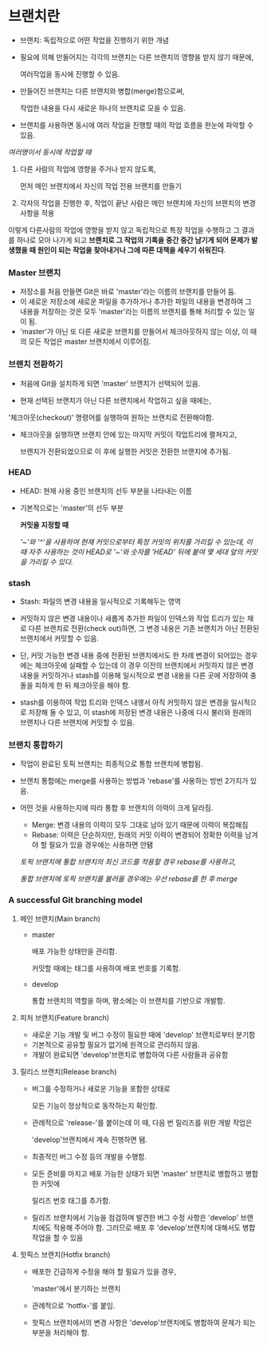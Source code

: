 # 브랜치란

- 브랜치: 독립적으로 어떤 작업을 진행하기 위한 개념

- 필요에 의해 만들어지는 각각의 브랜치는 다른 브랜치의 영향을 받지 않기 때문에,

   여러작업을 동시에 진행할 수 있음.

- 만들어진 브랜치는 다른 브랜치와 병합(merge)함으로써, 

  작업한 내용을 다시 새로운 하나의 브랜치로 모을 수 있음.

- 브랜치를 사용하면 동시에 여러 작업을 진행할 때의 작업 흐름을 한눈에 파악할 수 있음.


*여러명이서 동시에 작업할 때*

1. 다른 사람의 작업에 영향을 주거나 받지 않도록, 

   먼저 메인 브랜치에서 자신의 작업 전용 브랜치를 만들기

2. 각자의 작업을 진행한 후, 작업이 끝난 사람은 메인 브랜치에 자신의 브랜치의 변경사항을 적용

이렇게 다른사람의 작업에 영향을 받지 않고 독립적으로 특정 작업을 수행하고 그 결과를 하나로 모아 나가게 되고 
**브랜치로 그 작업의 기록을 중간 중간 남기게 되어 문제가 발생했을 때 원인이 되는 작업을 찾아내거나 그에 따른 대책을 세우기 쉬워진다**.


### Master 브랜치

- 저장소를 처음 만들면 Git은 바로 'master'라는 이름의 브랜치를 만들어 둠.
- 이 새로운 저장소에 새로운 파일을 추가하거나 추가한 파일의 내용을 변경하여 그 내용을 저장하는 것은 모두 'master'라는 이름의 브랜치를 통해 처리할 수 있는 일이 됨.
- 'master'가 아닌 또 다른 새로운 브랜치를 만들어서 체크아웃하지 않는 이상, 이 때의 모든 작업은 master 브랜치에서 이루어짐.

### 브랜치 전환하기

- 처음에 Git을 설치하게 되면 'master' 브랜치가 선택되어 있음.

-  현재 선택된 브랜치가 아닌 다른 브랜치에서 작업하고 싶을 때에는, 

  '체크아웃(checkout)' 명령어를 실행하여 원하는 브랜치로 전환해야함.

- 체크아웃을 실행하면 브랜치 안에 있는 마지막 커밋이 작업트리에 펼쳐지고,

  브랜치가 전환되었으므로 이 후에 실행한 커밋은 전환한 브랜치에 추가됨.

### HEAD

- HEAD: 현재 사용 중인 브랜치의 선두 부분을 나타내는 이름

- 기본적으로는 'master'의 선두 부분

   **커밋을 지정할 때**

   *'~'와 '^'을 사용하여 현재 커밋으로부터 특정 커밋의 위치를 가리킬 수 있는데,  이 때 자주 사용하는 것이 HEAD로 '~'와 숫자를 'HEAD' 뒤에 붙여 몇 세대 앞의 커밋을 가리킬 수 있다.*

  

### stash

- Stash: 파일의 변경 내용을 일시적으로 기록해두는 영역

- 커밋하지 않은 변경 내용이나 새롭게 추가한 파일이 인덱스와 작업 트리가 있는 채로 다른 브랜치로 전환(check out)하면, 그 변경 내용은 기존 브랜치가 아닌 전환된 브랜치에서 커밋할 수 있음.
- 단, 커밋 가능한 변경 내용 중에 전환된 브랜치에서도 한 차례 변경이 되어있는 경우에는 체크아웃에 실패할 수 있는데 이 경우 이전의 브랜치에서 커밋하지 않은 변경 내용을 커밋하거나 stash를 이용해 일시적으로 변경 내용을 다른 곳에 저장하여 충돌을 피하게 한 뒤 체크아웃을 해야 함.
- stash를 이용하여 작업 트리와 인덱스 내엥서 아직 커밋하지 않은 변경을 일시적으로 저장해 둘 수 있고, 이 stash에 저장된 변경 내용은 나중에 다시 불러와 원래의 브랜치나 다른 브랜치에 커밋할 수 있음.



### 브랜치 통합하기

- 작업이 완료된 토픽 브랜치는 최종적으로 통합 브랜치에 병합됨.

- 브랜치 통합에는 merge를 사용하는 방법과 'rebase'를 사용하는 방번 2가지가 있음.

- 어떤 것을 사용하는지에 따라 통합 후 브랜치의 이력이 크게 달라짐.

  - Merge: 변경 내용의 이력이 모두 그대로 남아 있기 때문에 이력이 복잡해짐
  - Rebase: 이력은 단순하지만, 원래의 커밋 이력이 변경되어 정확한 이력을 남겨야 할 필요가 있을 경우에는 사용하면 안됌

  *토픽 브랜치에 통합 브랜치의 최신 코드를 적용할 경우 rebase를 사용하고,*

  *통합 브랜치에 토픽 브랜치를 불러올 경우에는 우선 rebase를 한 후 merge*

### A successful Git branching model

1. 메인 브랜치(Main branch)

   - master

     배포 가능한 상태만을 관리함. 

     커밋할 때에는 태그를 사용하여 배포 번호를 기록함.

   - develop

     통합 브랜치의 역할을 하며, 평소에는 이 브랜치를 기반으로 개발함.

2. 피처 브랜치(Feature branch)

   - 새로운 기능 개발 및 버그 수정이 필요한 때에 'develop' 브랜치로부터 분기함
   - 기본적으로 공유할 필요가 없기에 원격으로 관리하지 않음.
   - 개발이 완료되면 'develop'브랜치로 병합하여 다른 사람들과 공유함

3. 릴리스 브랜치(Release branch)

   - 버그를 수정하거나 새로운 기능을 포함한 상태로 

     모든 기능이 정상적으로 동작하는지 확인함.

   - 관례적으로 'release-'를 붙이는데 이 때, 다음 번 릴리즈를 위한 개발 작업은

     'develop'브랜치에서 계속 진행하면 됌.

   - 최종적인 버그 수정 등의 개발을 수행함.

   - 모든 준비를 마치고 배포 가능한 상태가 되면 'master' 브랜치로 병합하고 병합한 커밋에

     릴리즈 번호 태그를 추가함.

   - 릴리즈 브랜치에서 기능을 점검하며 발견한 버그 수정 사항은 'develop' 브랜치에도 적용해 주어야 함. 그러므로 배포 후 'develop'브랜치에 대해서도 병합 작업을 할 수 있음

2. 핫픽스 브랜치(Hotfix branch)

   - 배포한 긴급하게 수정을 해야 할 필요가 있을 경우,

     'master'에서 분기하는 브랜치

   - 관례적으로 'hotfix-'를 붙임.

   - 핫픽스 브랜치에서의 변경 사항은 'develop'브랜치에도 병합하여 문제가 되는 부분을 처리해야 함.








